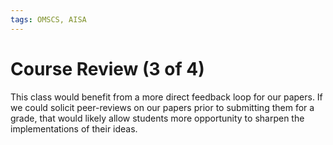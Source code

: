 ```yaml
---
tags: OMSCS, AISA
---
```

# Course Review (3 of 4)

This class would benefit from a more direct feedback loop for our papers. If we could solicit peer-reviews on our papers prior to submitting them for a grade, that would likely allow students more opportunity to sharpen the implementations of their ideas.

